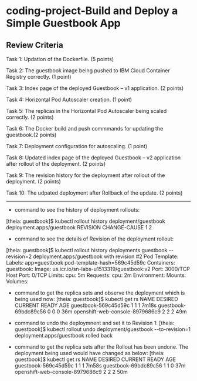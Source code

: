 # coding-project-Build and Deploy a Simple Guestbook App

## Review Criteria


Task 1: Updation of the Dockerfile. (5 points)

Task 2: The guestbook image being pushed to IBM Cloud Container Registry correctly. (1 point)

Task 3: Index page of the deployed Guestbook – v1 application. (2 points)

Task 4: Horizontal Pod Autoscaler creation. (1 point)

Task 5: The replicas in the Horizontal Pod Autoscaler being scaled correctly. (2 points)

Task 6: The Docker build and push commmands for updating the guestbook.(2 points)

Task 7: Deployment configuration for autoscaling. (1 point)

Task 8: Updated index page of the deployed Guestbook – v2 application after rollout of the deployment. (2 points)

Task 9: The revision history for the deployment after rollout of the deployment. (2 points)

Task 10: The udpated deployment after Rollback of the update. (2 points)


---
* command to see the history of deployment rollouts:

[theia: guestbook]$ kubectl rollout history deployment/guestbook
deployment.apps/guestbook 
REVISION  CHANGE-CAUSE
1         <none>
2         <none>

*  command to see the details of Revision of the deployment rollout:

[theia: guestbook]$ kubectl rollout history deployments guestbook --revision=2
deployment.apps/guestbook with revision #2
Pod Template:
  Labels:       app=guestbook
        pod-template-hash=569c45d59c
  Containers:
   guestbook:
    Image:      us.icr.io/sn-labs-u1513319/guestbook:v2
    Port:       3000/TCP
    Host Port:  0/TCP
    Limits:
      cpu:      5m
    Requests:
      cpu:      2m
    Environment:        <none>
    Mounts:     <none>
  Volumes:      <none>

* command to get the replica sets and observe the deployment which is being used now:
[theia: guestbook]$ kubectl get rs
NAME                              DESIRED   CURRENT   READY   AGE
guestbook-569c45d59c              1         1         1       7m18s
guestbook-69bdc89c56              0         0         0       36m
openshift-web-console-8979686c9   2         2         2       49m

* command to undo the deploymnent and set it to Revision 1:
[theia: guestbook]$ kubectl rollout undo deployment/guestbook --to-revision=1
deployment.apps/guestbook rolled back

* command to get the replica sets after the Rollout has been undone. The deployment being used would have changed as below:
[theia: guestbook]$ kubectl get rs
NAME                              DESIRED   CURRENT   READY   AGE
guestbook-569c45d59c              1         1         1       7m58s
guestbook-69bdc89c56              1         1         0       37m
openshift-web-console-8979686c9   2         2         2       50m